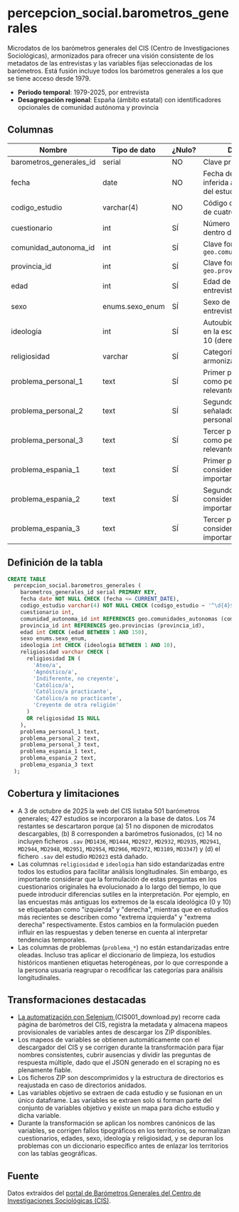 # percepcion_social.barometros_generales

Microdatos de los barómetros generales del CIS (Centro de Investigaciones Sociológicas), armonizados para ofrecer una visión consistente de los metadatos de las entrevistas y las variables fijas seleccionadas de los barómetros. Está fusión incluye todos los barómetros generales a los que se tiene acceso desde 1979.

- **Periodo temporal**: 1979-2025, por entrevista
- **Desagregación regional**: España (ámbito estatal) con identificadores opcionales de comunidad autónoma y provincia

## Columnas

| Nombre | Tipo de dato | ¿Nulo? | Descripción |
| --- | --- | --- | --- |
| barometros_generales_id | serial | NO | Clave primaria |
| fecha | date | NO | Fecha de la entrevista inferida a partir de la ficha del estudio del CIS |
| codigo_estudio | varchar(4) | NO | Código de estudio del CIS de cuatro dígitos |
| cuestionario | int | SÍ | Número de cuestionario dentro del estudio |
| comunidad_autonoma_id | int | SÍ | Clave foránea a `geo.comunidades_autonomas` |
| provincia_id | int | SÍ | Clave foránea a `geo.provincias` |
| edad | int | SÍ | Edad de la persona entrevistada |
| sexo | enums.sexo_enum | SÍ | Sexo de la persona entrevistada |
| ideologia | int | SÍ | Autoubicación ideológica en la escala 1 (izquierda) – 10 (derecha) |
| religiosidad | varchar | SÍ | Categoría de religiosidad armonizada |
| problema_personal_1 | text | SÍ | Primer problema señalado como personalmente relevante |
| problema_personal_2 | text | SÍ | Segundo problema señalado como personalmente relevante |
| problema_personal_3 | text | SÍ | Tercer problema señalado como personalmente relevante |
| problema_espania_1 | text | SÍ | Primer problema considerado más importante en España |
| problema_espania_2 | text | SÍ | Segundo problema considerado más importante en España |
| problema_espania_3 | text | SÍ | Tercer problema considerado más importante en España |

## Definición de la tabla

```sql
CREATE TABLE
  percepcion_social.barometros_generales (
    barometros_generales_id serial PRIMARY KEY,
    fecha date NOT NULL CHECK (fecha <= CURRENT_DATE),
    codigo_estudio varchar(4) NOT NULL CHECK (codigo_estudio ~ '^\d{4}$'),
    cuestionario int,
    comunidad_autonoma_id int REFERENCES geo.comunidades_autonomas (comunidad_autonoma_id),
    provincia_id int REFERENCES geo.provincias (provincia_id),
    edad int CHECK (edad BETWEEN 1 AND 150),
    sexo enums.sexo_enum,
    ideologia int CHECK (ideologia BETWEEN 1 AND 10),
    religiosidad varchar CHECK (
      religiosidad IN (
        'Ateo/a',
        'Agnóstico/a',
        'Indiferente, no creyente',
        'Católico/a',
        'Católico/a practicante',
        'Católico/a no practicante',
        'Creyente de otra religión'
      )
      OR religiosidad IS NULL
    ),
    problema_personal_1 text,
    problema_personal_2 text,
    problema_personal_3 text,
    problema_espania_1 text,
    problema_espania_2 text,
    problema_espania_3 text
  );
```

## Cobertura y limitaciones

- A 3 de octubre de 2025 la web del CIS listaba 501 barómetros generales; 427 estudios se incorporaron a la base de datos. Los 74 restantes se descartaron porque (a) 51 no disponen de microdatos descargables, (b) 8 corresponden a barómetros fusionados, (c) 14 no incluyen ficheros `.sav` (`MD1436`, `MD1444`, `MD2927`, `MD2932`, `MD2935`, `MD2941`, `MD2944`, `MD2948`, `MD2951`, `MD2954`, `MD2966`, `MD2972`, `MD3109`, `MD3347`) y (d) el fichero `.sav` del estudio `MD2023` está dañado.
- Las columnas `religiosidad` e `ideologia` han sido estandarizadas entre todos los estudios para facilitar análisis longitudinales. Sin embargo, es importante considerar que la formulación de estas preguntas en los cuestionarios originales ha evolucionado a lo largo del tiempo, lo que puede introducir diferencias sutiles en la interpretación. Por ejemplo, en las encuestas más antiguas los extremos de la escala ideológica (0 y 10) se etiquetaban como "izquierda" y "derecha", mientras que en estudios más recientes se describen como "extrema izquierda" y "extrema derecha" respectivamente. Estos cambios en la formulación pueden influir en las respuestas y deben tenerse en cuenta al interpretar tendencias temporales.
- Las columnas de problemas (`problema_*`) no están estandarizadas entre oleadas. Incluso tras aplicar el diccionario de limpieza, los estudios históricos mantienen etiquetas heterogéneas, por lo que corresponde a la persona usuaria reagrupar o recodificar las categorías para análisis longitudinales.

## Transformaciones destacadas

- <a href="https://github.com/nachodll/GBV_EQ_DB/blob/main/downloaders/CIS001_download.py"> La automatización con Selenium </a>(CIS001_download.py) recorre cada página de barómetros del CIS, registra la metadata y almacena mapeos provisionales de variables antes de descargar los ZIP disponibles.
- Los mapeos de variables se obtienen automáticamente con el descargador del CIS y se corrigen durante la transformación para fijar nombres consistentes, cubrir ausencias y dividir las preguntas de respuesta múltiple, dado que el JSON generado en el scraping no es plenamente fiable.
- Los ficheros ZIP son descomprimidos y la estructura de directorios es reajustada en caso de directorios anidados.
- Las variables objetivo se extraen de cada estudio y se fusionan en un único dataframe. Las variables se extraen solo si forman parte del conjunto de variables objetivo y existe un mapa para dicho estudio y dicha variable.
- Durante la transformación se aplican los nombres canónicos de las variables, se corrigen fallos tipográficos en los territorios, se normalizan cuestionarios, edades, sexo, ideología y religiosidad, y se depuran los problemas con un diccionario específico antes de enlazar los territorios con las tablas geográficas.


## Fuente

Datos extraídos del <a href="https://www.cis.es/catalogo-estudios/resultados-definidos/barometros" target="_blank">portal de Barómetros Generales del Centro de Investigaciones Sociológicas (CIS)</a>.
